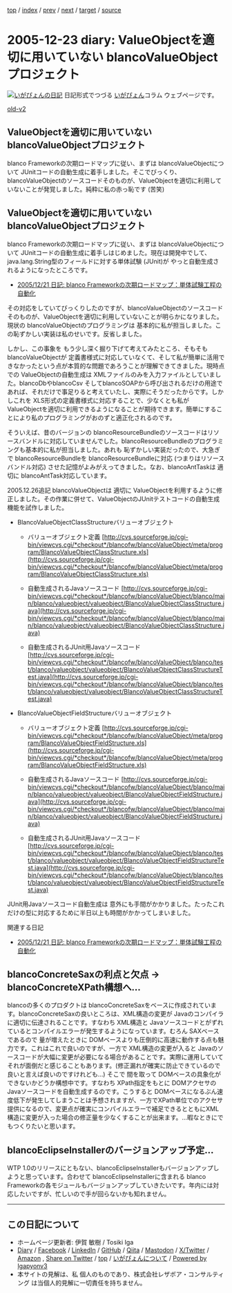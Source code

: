 [top](../index.html) 
 / [index](index.html) 
 / [prev](ig051221.html) 
 / [next](ig051227.html) 
 / [target](https://www.igapyon.jp/igapyon/diary/2005/ig051223.html) 
 / [source](https://github.com/igapyon/diary/blob/master/2005/ig051223.src.md) 

2005-12-23 diary: ValueObjectを適切に用いていない blancoValueObjectプロジェクト
=====================================================================================================
[![いがぴょんの日記](https://www.igapyon.jp/igapyon/diary/images/iga202308_64.jpg "いがぴょん")](https://www.igapyon.jp/igapyon/diary/memo/memoigapyon.html) 日記形式でつづる [いがぴょん](https://www.igapyon.jp/igapyon/diary/memo/memoigapyon.html)コラム ウェブページです。

[old-v2](ig051223-orig.html)

## ValueObjectを適切に用いていない blancoValueObjectプロジェクト

blanco Frameworkの次期ロードマップに従い、まずは blancoValueObjectについて JUnitコードの自動生成に着手しました。そこでびっくり、blancoValueObjectのソースコードそのものが、ValueObjectを適切に利用していないことが発覚しました。純粋に私の赤っ恥です (苦笑)


## ValueObjectを適切に用いていない blancoValueObjectプロジェクト

blanco Frameworkの次期ロードマップに従い、まずは blancoValueObjectについて JUnitコードの自動生成に着手しはじめました。現在は開発中でして、java.lang.String型のフィールドに対する単体試験
(JUnit)が やっと自動生成されるようになったところです。

* [2005/12/21 日記: blanco Frameworkの次期ロードマップ：単体試験工程の自動化](ig051221.html)

その対応をしていてびっくりしたのですが、blancoValueObjectのソースコードそのものが、ValueObjectを適切に利用していないことが明らかになりました。現状の
blancoValueObjectのプログラミングは 基本的に私が担当しました。この恥ずかしい実装は私のせいです。反省しました。

しかし、この事象を もう少し深く掘り下げて考えてみたところ、そもそも blancoValueObjectが 定義書様式に対応していなくて、そして私が簡単に活用できなかったという点が本質的な問題であろうことが理解できてきました。現時点での
ValueObjectの自動生成は XMLファイルのみを入力ファイルとしていました。blancoDbやblancoCsv そしてblancoSOAPから呼び出されるだけの用途であれば、それだけで事足りると考えていたし、実際にそうだったからです。しかしこれを XLS形式の定義書様式に対応することで、少なくとも私が ValueObjectを適切に利用できるようになることが期待できます。簡単にすることにより私のプログラミングがおのずと適正化されるのです。

そういえば、昔のバージョンの blancoResourceBundleのソースコードはリソースバンドルに対応していませんでした。blancoResourceBundleのプログラミングも基本的に私が担当しました。あれも 恥ずかしい実装だったので、大急ぎで blancoResourceBundleを blancoResourceBundleに対応
(つまりはリソースバンドル対応) させた記憶がよみがえってきました。なお、blancoAntTaskは 適切に blancoAntTask対応しています。

2005.12.26追記 blancoValueObjectは 適切に ValueObjectを利用するように修正しました。その作業に併せて、ValueObjectのJUnitテストコードの自動生成機能を試作しました。

* BlancoValueObjectClassStructureバリューオブジェクト
  
  * バリューオブジェクト定義
    [http://cvs.sourceforge.jp/cgi-bin/viewcvs.cgi/*checkout*/blancofw/blancoValueObject/meta/program/BlancoValueObjectClassStructure.xls](http://cvs.sourceforge.jp/cgi-bin/viewcvs.cgi/*checkout*/blancofw/blancoValueObject/meta/program/BlancoValueObjectClassStructure.xls)
    
  * 自動生成されるJavaソースコード
    [http://cvs.sourceforge.jp/cgi-bin/viewcvs.cgi/*checkout*/blancofw/blancoValueObject/blanco/main/blanco/valueobject/valueobject/BlancoValueObjectClassStructure.java](http://cvs.sourceforge.jp/cgi-bin/viewcvs.cgi/*checkout*/blancofw/blancoValueObject/blanco/main/blanco/valueobject/valueobject/BlancoValueObjectClassStructure.java)
    
  * 自動生成されるJUnit用Javaソースコード
    [http://cvs.sourceforge.jp/cgi-bin/viewcvs.cgi/*checkout*/blancofw/blancoValueObject/blanco/test/blanco/valueobject/valueobject/BlancoValueObjectClassStructureTest.java](http://cvs.sourceforge.jp/cgi-bin/viewcvs.cgi/*checkout*/blancofw/blancoValueObject/blanco/test/blanco/valueobject/valueobject/BlancoValueObjectClassStructureTest.java)
  

  
* BlancoValueObjectFieldStructureバリューオブジェクト
  
  * バリューオブジェクト定義
    [http://cvs.sourceforge.jp/cgi-bin/viewcvs.cgi/*checkout*/blancofw/blancoValueObject/meta/program/BlancoValueObjectFieldStructure.xls](http://cvs.sourceforge.jp/cgi-bin/viewcvs.cgi/*checkout*/blancofw/blancoValueObject/meta/program/BlancoValueObjectFieldStructure.xls)
    
  * 自動生成されるJavaソースコード
    [http://cvs.sourceforge.jp/cgi-bin/viewcvs.cgi/*checkout*/blancofw/blancoValueObject/blanco/main/blanco/valueobject/valueobject/BlancoValueObjectFieldStructure.java](http://cvs.sourceforge.jp/cgi-bin/viewcvs.cgi/*checkout*/blancofw/blancoValueObject/blanco/main/blanco/valueobject/valueobject/BlancoValueObjectFieldStructure.java)
    
  * 自動生成されるJUnit用Javaソースコード
    [http://cvs.sourceforge.jp/cgi-bin/viewcvs.cgi/*checkout*/blancofw/blancoValueObject/blanco/test/blanco/valueobject/valueobject/BlancoValueObjectFieldStructureTest.java](http://cvs.sourceforge.jp/cgi-bin/viewcvs.cgi/*checkout*/blancofw/blancoValueObject/blanco/test/blanco/valueobject/valueobject/BlancoValueObjectFieldStructureTest.java)
  

JUnit用Javaソースコード自動生成は 意外にも手間がかかりました。たったこれだけの型に対応するために半日以上も時間がかかってしまいました。

関連する日記

* [2005/12/21 日記: blanco Frameworkの次期ロードマップ：単体試験工程の自動化](ig051221.html)

## blancoConcreteSaxの利点と欠点 → blancoConcreteXPath構想へ…

blancoの多くのプロダクトは blancoConcreteSaxをベースに作成されています。blancoConcreteSaxの良いところは、XML構造の変更が
Javaのコンパイラに適切に伝達されることです。すなわち XML構造と Javaソースコードとがずれているとコンパイルエラーが発生するようになっています。むろん
SAXベースであるので 量が増えたときに DOMベースよりも圧倒的に高速に動作する点も魅力です。これはこれで良いのですが、一方で XML構造の変更が入ると Javaのソースコードが大幅に変更が必要になる場合があることです。実際に運用していてそれが面倒だと感じることもあります。(修正漏れが確実に防止できているので 良いと言えば良いのですけれども…) そこで 間を取って DOMベースの具象化ができないかどうか構想中です。すなわち
XPath指定をもとに DOMアクセサのJavaソースコードを自動生成するのです。こうすると DOMベースになるぶん速度低下が発生してしまうことは予想されますが、一方でXPath単位でのアクセサ提供になるので、変更点が確実にコンパイルエラーで補足できるとともにXML構造に変更が入った場合の修正量を少なくすることが出来ます。…暇なときにでもつくりたいと思います。

## blancoEclipseInstallerのバージョンアップ予定…

WTP 1.0のリリースにともない、blancoEclipseInstallerもバージョンアップしようと思っています。合わせて blancoEclipseInstallerに含まれる
blanco Frameworkの各モジュールもバージョンアップしていきたいです。年内には対応したいですが、忙しいので手が回らないかも知れません。


----------------------------------------------------------------------------------------------------

## この日記について

* ホームページ更新者: 伊賀 敏樹 / Tosiki Iga
* [Diary](https://www.igapyon.jp/igapyon/diary/) / [Facebook](https://www.facebook.com/igapyon) / [LinkedIn](https://www.linkedin.com/in/toshikiiga) / [GitHub](https://github.com/igapyon) / [Qiita](https://qiita.com/igapyon) / [Mastodon](https://social.vivaldi.net/@igapyon) / [X/Twitter](https://twitter.com/ToshikiIga) / [Amazon](https://www.amazon.co.jp/%E4%BC%8A%E8%B3%80-%E6%95%8F%E6%A8%B9/e/B004LTQWCQ) ,
[Share on Twitter](https://twitter.com/intent/tweet?hashtags=igapyon%2Cdiary%2C%E3%81%84%E3%81%8C%E3%81%B4%E3%82%87%E3%82%93&text=ValueObject%E3%82%92%E9%81%A9%E5%88%87%E3%81%AB%E7%94%A8%E3%81%84%E3%81%A6%E3%81%84%E3%81%AA%E3%81%84+blancoValueObject%E3%83%97%E3%83%AD%E3%82%B8%E3%82%A7%E3%82%AF%E3%83%88&url=https%3A%2F%2Fwww.igapyon.jp%2Figapyon%2Fdiary%2F2005%2Fig051223.html) / [top](../index.html) / [いがぴょんについて](https://www.igapyon.jp/igapyon/diary/memo/memoigapyon.html) / [Powered by Igapyonv3](https://github.com/igapyon/igapyonv3)
* 本サイトの見解は、私 個人のものであり、株式会社レザボア・コンサルティング は当個人的見解に一切責任を持ちません。 
